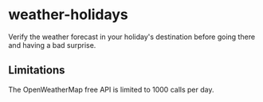 # weather-holidays
Verify the weather forecast in your holiday's destination before going there and having a bad surprise.
## Limitations
The OpenWeatherMap free API is limited to 1000 calls per day.
